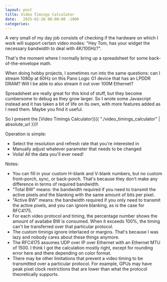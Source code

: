 ```yaml
---
layout: post
title: Video Timings Calculator
date:   2025-02-20 00:00:00 -1000
categories:
---
```


A very small of my day job consists of checking if the hardware on which I work will support certain
video modes: "Hey Tom, has your widget the necessary bandwidth to deal with 4K/100Hz?".

That's the moment where I normally bring up a spreadsheet for some back-of-the-envelope math.

When doing hobby projects, I sometimes run into the same questions: can I stream 1080p at 60Hz on
this Pano Logic G1 device that has an LPDDR DRAM? Will I be able to also stream it out over
100M Ethernet?

Spreadsheet are really great for this kind of stuff, but they become cumbersome to debug as they
grow larger. So I wrote some Javascript instead and it has taken a bit of life on its own, with
more features added as I need them. Maybe you find it useful.

So I present the [Video Timings Calculator]({{ "./video_timings_calculator" | absolute_url }})!

Operation is simple:

* Select the resolution and refresh rate that you're interested in
* Manually adjust whatever parameter that needs to be changed
* Voila! All the data you'll ever need!

Notes:

* You can fill in your custom H-blank and V-blank numbers, but no custom front-porch,
  sync, or back-porch. That's because they don't make any difference in terms of required
  bandwidth.
* "Total BW" means: the bandwidth required if you need to transmit the active pixels *and*
  the blanking with the same amount of bits per pixel.
* "Active BW" means: the bandwidth required if you only need to transmit the active pixels, and
  you can ignore blanking, as is the case for RFC4175.
* For each video protocol and timing, the percentage number shows the amount of availabe BW
  is consumed. When it exceeds 100%, the timing can't be transferred over that particular protocol.
* The custom timings ignore interlaced or margins. That's because I was lazy and nobody
  cares about these things anymore.
* The RFC4175 assumes UDP over IP over Ethernet with an Ethernet MTU of 1500. I think I got the
  calculation mostly right, except for rounding error here and there depending on color format.
* There may be other limitations that prevent a video timing to be transmitted over a particular
  protocol. For example, GPUs may have peak pixel clock restrictions that are lower than what
  the protocol theoretically supports.

